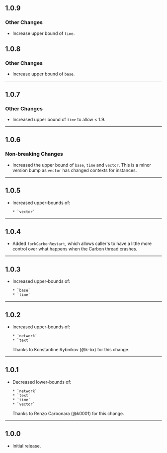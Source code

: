 ## 1.0.9

### Other Changes

- Increase upper bound of `time`.

## 1.0.8

### Other Changes

- Increase upper bound of `base`.

---

## 1.0.7

### Other Changes

- Increased upper bound of `time` to allow < 1.9.

---

## 1.0.6

### Non-breaking Changes

* Increased the upper bound of `base`, `time` and `vector`.
  This is a minor version bump as `vector` has changed contexts for instances.

---

## 1.0.5

* Increased upper-bounds of:

      * `vector`

---

## 1.0.4

* Added `forkCarbonRestart`, which allows caller's to have a little more control over what happens when the Carbon thread crashes.

---

## 1.0.3

* Increased upper-bounds of:

      * `base`
      * `time`

---

## 1.0.2

* Increased upper-bounds of:

      * `network`
      * `text`

  Thanks to Konstantine Rybnikov (@k-bx) for this change.

---

## 1.0.1

* Decreased lower-bounds of:

      * `network`
      * `text`
      * `time`
      * `vector`

  Thanks to Renzo Carbonara (@k0001) for this change.

---

## 1.0.0

* Initial release.
